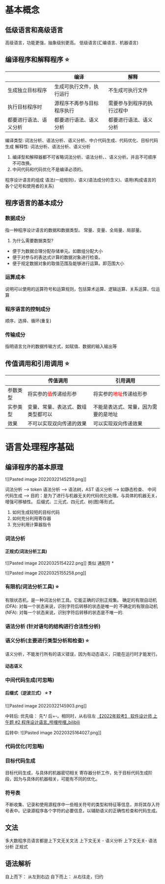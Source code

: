 
# 基本概念
## 低级语言和高级语言
高级语言，功能更强，抽象级别更高。
低级语言(汇编语言、机器语言)

## 编译程序和解释程序 ⭐
|                        | 编译                       | 解释                       |
| ---------------------- | -------------------------- | -------------------------- |
| 生成独立目标程序       | 生成可执行文件，执行运行   | 不生成可执行文件           |
| 执行目标程序时         | 源程序不再参与目标程序执行 | 需要参与到程序的执行过程中 |
| 都要进行语法、语义分析 | 都要进行语法、语义分析     | 都要进行语法、语义分析     |

编译类型: 词法分析、语法分析、语义分析、中介代码生成、代码优化、目标代码生成
解释性: 词法分析、语法分析、语义分析
1. 编译型和解释器都不可省略词法分析、语法分析、、语义分析。并且不可顺序不可改换。
2. 中间代码和代码优化不是编译必须的。

程序设计语言的组成
语法(一组规则)，语义(语法成分的含义)、语用(构成语言的各个记号和使用者的关系)

## 程序语言的基本成分
### 数据成分
指一种程序设计语言的数据和数据类型。
常量、变量、全局量、局部量。

1. 为什么需要数据类型?
+ 便于为数据合理分配存储单元。如数组分配大小
+ 便于对参与的表达式计算的数据对象进行检查。
+ 便于规定数据对象的取值范围及能够进行运算。即范围大小


### 运算成本
说明可以使用的运算符号和运算规则，包括算术运算、逻辑运算、关系运算、位运算
### 程序语言的控制成分
顺序、选择、循环(重复)

### 传输成分
指明语言允许的数据传输方式，如赋值、数据的输入输出等

##  传值调用和引用调用 ⭐
|          | 传值调用                                        | 引用调用                                          |
| -------- | ----------------------------------------------- | ------------------------------------------------- |
| 参数类型 | 将实参的<font color=#ff0000>值</font>传递给形参 | 将实参的<font color=#ff0000>地址</font>传递给形参 |
| 实参类型 | 变量、常量、表达式、数组类型都可以              | 不能是表达式、常量，因为需要的是地址              |
| 效果     | 不可以实现双向传递的效果                        | 可以实现双向传递效果                                                  |



# 语言处理程序基础

## 编译程序的基本原理
![[Pasted image 20220322145259.png]]



词法分析  --> token
语法分析 --> 语法树，AST
语义分析 -->  如静态检查、
中间代码生成 --> 目的：是为了进行与机器无关的代码优化处理。与具体的机器无关，增强可移植性。
后缀式、三元式、四元式、树(图)等形式。
1. 如何生成较短的目标代码
2. 如何充分利用寄存器
3. 充分利用计算器指令

### 词法分析
#### 正规式(词法分析工具)
![[Pasted image 20220325154222.png]]
类似 通配符 *

![[Pasted image 20220325155258.png]]


### 有限机(词法分析工具) ⭐
有限状态机，是一种词法分析工具。它能正确的识别正规集。
确定的有限自动机(DFA): 对每一个状态来说，识别字符后转移的状态是唯一的
不确定的有限自动机(NFA): 对每一个状态来说，识别字符后转移的状态是不唯一的.



### 语法分析 (针对语句的结构进行合法性分析)

### 语义分析(主要进行类型分析和检查) ⭐

语义分析，不能发行所有的语义错误，因为有动态语义，只能在运行时才能发行。
#### 动态语义

### 中间代码生成(可忽略)

#### 后缀式（逆波兰式） ⭐ ❓
![[Pasted image 20220322145903.png]]

中转后:
优先级： 先*/ 后+-。相同时，从右往左
[【2022年软考】 软件设计师 上午题 #2 程序设计语言_哔哩哔哩_bilibili](https://www.bilibili.com/video/BV1tL411c7gi?p=114)

后转中:
![[Pasted image 20220325164027.png]]


### 代码优化(可忽略)

### 目标代码生成
目标代码生成，与具体的机器密切相关
寄存器分析工作，处于目标代码生成阶段，因为与具体的机器相关，可能有不同的优化。


### 符号表
不断收集、记录和使用源程序中一些相关符号的类型和特征等信息，并将其存入符号表中。记录源程序各个字符的必要信息，以辅助语义的正确性检查和代码生成。


## 文法
多大数程序员语言都是上下文无关文法
上下文无关 - 语义分析
上下文无关- 语法分析
正规式



## 语法解析
自上而下： 从左到右边
自下而上： 从右往走，归约
